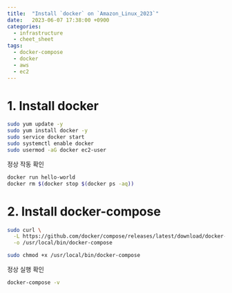 ```yaml
---
title:  "Install `docker` on `Amazon_Linux_2023`"
date:   2023-06-07 17:38:00 +0900
categories: 
  - infrastructure
  - cheet_sheet
tags: 
  - docker-compose
  - docker
  - aws
  - ec2
---
```


# 1. Install docker
```bash
sudo yum update -y
sudo yum install docker -y
sudo service docker start
sudo systemctl enable docker
sudo usermod -aG docker ec2-user
```

정상 작동 확인
```bash
docker run hello-world
docker rm $(docker stop $(docker ps -aq))
```

# 2. Install docker-compose
```bash
sudo curl \
  -L https://github.com/docker/compose/releases/latest/download/docker-compose-$(uname -s)-$(uname -m) \
  -o /usr/local/bin/docker-compose

sudo chmod +x /usr/local/bin/docker-compose
```

정상 실행 확인
```bash
docker-compose -v
```